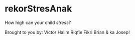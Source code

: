 # rekorStresAnak
How high can your child *stress*?

Brought to you by: 
Victor
Halim
Riqfie
Fikri
Brian
& ka Josep!
